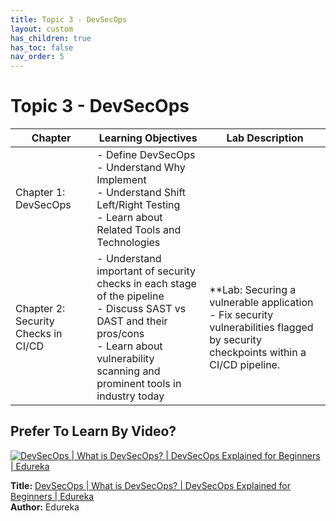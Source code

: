 ```yaml
---
title: Topic 3 - DevSecOps
layout: custom
has_children: true
has_toc: false
nav_order: 5
---
```


# Topic 3 - DevSecOps

| Chapter | Learning Objectives | Lab Description |
|---------|---------------------|-----------------|
| Chapter 1: DevSecOps | - Define DevSecOps<br>- Understand Why Implement<br>- Understand Shift Left/Right Testing<br>- Learn about Related Tools and Technologies | |
| Chapter 2: Security Checks in CI/CD | - Understand important of security checks in each stage of the pipeline<br>- Discuss SAST vs DAST and their pros/cons<br>- Learn about vulnerability scanning and prominent tools in industry today | **Lab: Securing a vulnerable application<br>- Fix security vulnerabilities flagged by security checkpoints within a CI/CD pipeline. |

<h2>Prefer To Learn By Video?</h2>

<a href="https://www.youtube.com/watch?v=vzFCWWMDFW0" target="_blank" rel="noopener noreferrer">
  <img src="https://img.youtube.com/vi/vzFCWWMDFW0/0.jpg" alt="DevSecOps | What is DevSecOps? | DevSecOps Explained for Beginners | Edureka">
</a>

<p><strong>Title:</strong> <a href="https://www.youtube.com/watch?v=vzFCWWMDFW0" target="_blank" rel="noopener noreferrer">DevSecOps | What is DevSecOps? | DevSecOps Explained for Beginners | Edureka</a><br>
<strong>Author:</strong> Edureka</p>

